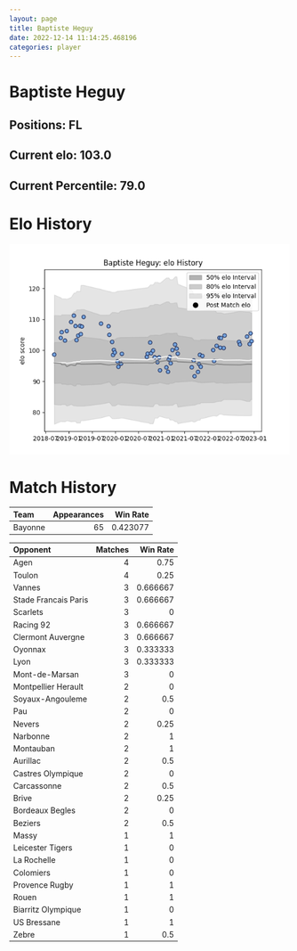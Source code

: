 ```yaml
---  
layout: page  
title: Baptiste Heguy  
date: 2022-12-14 11:14:25.468196  
categories: player  
---
```

# Baptiste Heguy

## Positions: FL

## Current elo: 103.0

## Current Percentile: 79.0

# Elo History


![elo history](history_BaptisteHeguy.png)
# Match History


| Team    |   Appearances |   Win Rate |
|:--------|--------------:|-----------:|
| Bayonne |            65 |   0.423077 |

| Opponent             |   Matches |   Win Rate |
|:---------------------|----------:|-----------:|
| Agen                 |         4 |   0.75     |
| Toulon               |         4 |   0.25     |
| Vannes               |         3 |   0.666667 |
| Stade Francais Paris |         3 |   0.666667 |
| Scarlets             |         3 |   0        |
| Racing 92            |         3 |   0.666667 |
| Clermont Auvergne    |         3 |   0.666667 |
| Oyonnax              |         3 |   0.333333 |
| Lyon                 |         3 |   0.333333 |
| Mont-de-Marsan       |         3 |   0        |
| Montpellier Herault  |         2 |   0        |
| Soyaux-Angouleme     |         2 |   0.5      |
| Pau                  |         2 |   0        |
| Nevers               |         2 |   0.25     |
| Narbonne             |         2 |   1        |
| Montauban            |         2 |   1        |
| Aurillac             |         2 |   0.5      |
| Castres Olympique    |         2 |   0        |
| Carcassonne          |         2 |   0.5      |
| Brive                |         2 |   0.25     |
| Bordeaux Begles      |         2 |   0        |
| Beziers              |         2 |   0.5      |
| Massy                |         1 |   1        |
| Leicester Tigers     |         1 |   0        |
| La Rochelle          |         1 |   0        |
| Colomiers            |         1 |   0        |
| Provence Rugby       |         1 |   1        |
| Rouen                |         1 |   1        |
| Biarritz Olympique   |         1 |   0        |
| US Bressane          |         1 |   1        |
| Zebre                |         1 |   0.5      |